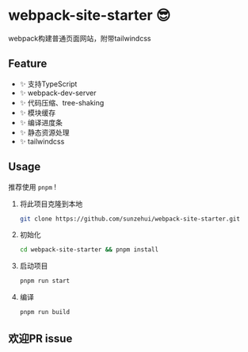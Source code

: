 # webpack-site-starter 😎
webpack构建普通页面网站，附带tailwindcss

## Feature
- ✨ 支持TypeScript
- ✨ webpack-dev-server
- ✨ 代码压缩、tree-shaking
- ✨ 模块缓存
- ✨ 编译进度条
- ✨ 静态资源处理
- ✨ tailwindcss

## Usage
推荐使用 `pnpm` !
1. 将此项目克隆到本地

    ```bash
    git clone https://github.com/sunzehui/webpack-site-starter.git
    ```

2. 初始化

   ```bash
   cd webpack-site-starter && pnpm install
   ```
   
3. 启动项目

    ```bash
    pnpm run start
    ```
4. 编译
    
    ```bash
    pnpm run build
    ```

## 欢迎PR issue

